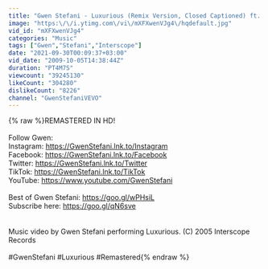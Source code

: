 ```yaml
---
title: "Gwen Stefani - Luxurious (Remix Version, Closed Captioned) ft. Slim Thug"
image: "https:\/\/i.ytimg.com\/vi\/mXFXwenVJg4\/hqdefault.jpg"
vid_id: "mXFXwenVJg4"
categories: "Music"
tags: ["Gwen","Stefani","Interscope"]
date: "2021-09-30T00:09:37+03:00"
vid_date: "2009-10-05T14:38:44Z"
duration: "PT4M7S"
viewcount: "39245130"
likeCount: "304280"
dislikeCount: "8226"
channel: "GwenStefaniVEVO"
---
```

{% raw %}REMASTERED IN HD!<br /><br />Follow Gwen:<br />Instagram: <a rel="nofollow" target="blank" href="https://GwenStefani.lnk.to/Instagram">https://GwenStefani.lnk.to/Instagram</a><br />Facebook: <a rel="nofollow" target="blank" href="https://GwenStefani.lnk.to/Facebook">https://GwenStefani.lnk.to/Facebook</a><br />Twitter: <a rel="nofollow" target="blank" href="https://GwenStefani.lnk.to/Twitter">https://GwenStefani.lnk.to/Twitter</a><br />TikTok: <a rel="nofollow" target="blank" href="https://GwenStefani.lnk.to/TikTok">https://GwenStefani.lnk.to/TikTok</a><br />YouTube: <a rel="nofollow" target="blank" href="https://www.youtube.com/GwenStefani">https://www.youtube.com/GwenStefani</a><br /><br />Best of Gwen Stefani: <a rel="nofollow" target="blank" href="https://goo.gl/wPHsiL">https://goo.gl/wPHsiL</a><br />Subscribe here: <a rel="nofollow" target="blank" href="https://goo.gl/qN6sve">https://goo.gl/qN6sve</a><br /><br /><br />Music video by Gwen Stefani performing Luxurious. (C) 2005 Interscope Records<br /><br />#GwenStefani #Luxurious #Remastered{% endraw %}
